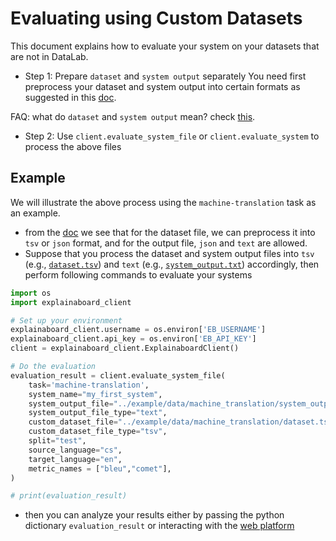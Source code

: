 # Evaluating using Custom Datasets

This document explains how to evaluate your system on your datasets that are not in DataLab.

* Step 1: Prepare `dataset` and `system output` separately
You need first preprocess your dataset and system output into certain formats as
 suggested in this [doc](https://github.com/neulab/ExplainaBoard/blob/main/docs/task_file_formats.md).

FAQ: what do `dataset` and `system output` mean? check [this](https://github.com/neulab/ExplainaBoard/blob/main/docs/concepts_about_system_analysis.md).


* Step 2: Use `client.evaluate_system_file` or `client.evaluate_system` to process the above files


## Example
We will illustrate the above process using the `machine-translation` task as an example.

* from the [doc](https://github.com/neulab/ExplainaBoard/blob/main/docs/task_file_formats.md) we see
that for the dataset file, we can preprocess it into `tsv` or `json` format, and for the output file, 
`json` and `text` are allowed. 
* Suppose that you process the dataset and system output files into
 `tsv` (e.g., [`dataset.tsv`](../example/data/machine_translation/dataset.tsv))
  and
  `text` (e.g., [`system_output.txt`](../example/data/machine_translation/system_output.txt))
  accordingly, then perform
following commands to evaluate your systems

```python
import os
import explainaboard_client

# Set up your environment
explainaboard_client.username = os.environ['EB_USERNAME']
explainaboard_client.api_key = os.environ['EB_API_KEY']
client = explainaboard_client.ExplainaboardClient()

# Do the evaluation
evaluation_result = client.evaluate_system_file(
    task='machine-translation',
    system_name="my_first_system",
    system_output_file="../example/data/machine_translation/system_output.txt",
    system_output_file_type="text",
    custom_dataset_file="../example/data/machine_translation/dataset.tsv",
    custom_dataset_file_type="tsv",
    split="test",
    source_language="cs",
    target_language="en",
    metric_names = ["bleu","comet"],
)

# print(evaluation_result)
```

* then you can analyze your results either by passing the python dictionary `evaluation_result` or
interacting with the [web platform](https://explainaboard.inspiredco.ai/systems) 



